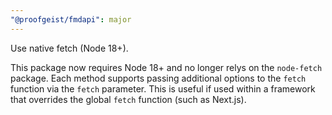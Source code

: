 ```yaml
---
"@proofgeist/fmdapi": major
---
```


Use native fetch (Node 18+).

This package now requires Node 18+ and no longer relys on the `node-fetch` package.
Each method supports passing additional options to the `fetch` function via the `fetch` parameter. This is useful if used within a framework that overrides the global `fetch` function (such as Next.js).

